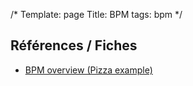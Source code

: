 /*
Template: page
Title: BPM
tags: bpm
*/

## Références / Fiches

* [BPM overview (Pizza example)](http://camunda.org/bpmn/reference/)
